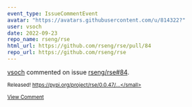 ```yaml
---
event_type: IssueCommentEvent
avatar: "https://avatars.githubusercontent.com/u/814322?"
user: vsoch
date: 2022-09-23
repo_name: rseng/rse
html_url: https://github.com/rseng/rse/pull/84
repo_url: https://github.com/rseng/rse
---
```


<a href='https://github.com/vsoch' target='_blank'>vsoch</a> commented on issue <a href='https://github.com/rseng/rse/pull/84' target='_blank'>rseng/rse#84</a>.

<small>Released! https://pypi.org/project/rse/0.0.47/...</small>

<a href='https://github.com/rseng/rse/pull/84' target='_blank'>View Comment</a>